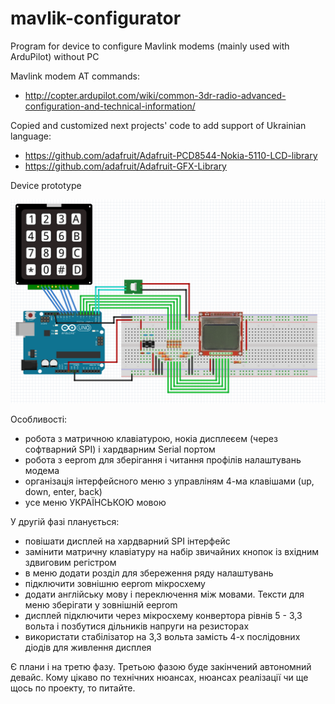 # mavlik-configurator
Program for device to configure Mavlink modems (mainly used with ArduPilot) without PC

Mavlink modem AT commands:
* http://copter.ardupilot.com/wiki/common-3dr-radio-advanced-configuration-and-technical-information/

Copied and customized next projects' code to add support of Ukrainian language:
* https://github.com/adafruit/Adafruit-PCD8544-Nokia-5110-LCD-library
* https://github.com/adafruit/Adafruit-GFX-Library


Device prototype

![alt tag](https://github.com/vshynkar/mavlik-configurator/blob/master/maket.png)






Особливості:
* робота з матричною клавіатурою, нокіа дисплеєем (через софтварний SPI) і хардварним Serial портом
* робота з eeprom для зберігання і читання профілів налаштувань модема
* організація інтерфейсного меню з управліням 4-ма клавішами (up, down, enter, back)
* усе меню УКРАЇНСЬКОЮ мовою

У другій фазі планується:
* повішати дисплей на хардварний SPI інтерфейс
* замінити матричну клавіатуру на набір звичайних кнопок із вхідним здвиговим регістром
* в меню додати розділ для збереження ряду налаштувань
* підключити зовнішню eeprom мікросхему
* додати англійську мову і переключення між мовами. Тексти для меню зберігати у зовнішній eeprom
*  дисплей підключити через мікросхему конвертора рівнів 5 - 3,3 вольта  і позбутися дільників напруги на резисторах
* використати стабілізатор на 3,3 вольта замість 4-х послідовних діодів для живлення дисплея

Є плани і на третю фазу. Третьою фазою буде закінчений автономний девайс.
Кому цікаво по технічних нюансах, нюансах реалізації чи ще щось по проекту, то питайте.
